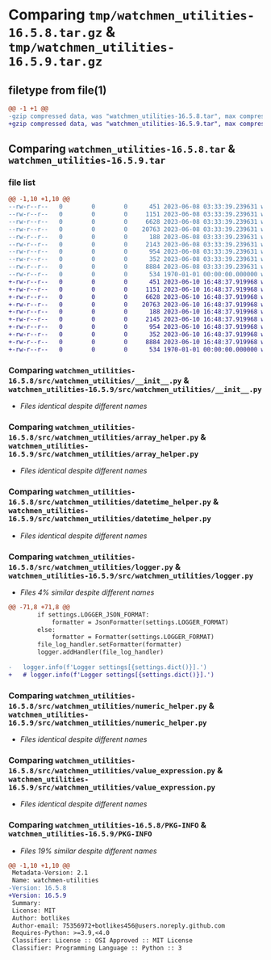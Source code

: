# Comparing `tmp/watchmen_utilities-16.5.8.tar.gz` & `tmp/watchmen_utilities-16.5.9.tar.gz`

## filetype from file(1)

```diff
@@ -1 +1 @@
-gzip compressed data, was "watchmen_utilities-16.5.8.tar", max compression
+gzip compressed data, was "watchmen_utilities-16.5.9.tar", max compression
```

## Comparing `watchmen_utilities-16.5.8.tar` & `watchmen_utilities-16.5.9.tar`

### file list

```diff
@@ -1,10 +1,10 @@
--rw-r--r--   0        0        0      451 2023-06-08 03:33:39.239631 watchmen_utilities-16.5.8/pyproject.toml
--rw-r--r--   0        0        0     1151 2023-06-08 03:33:39.239631 watchmen_utilities-16.5.8/src/watchmen_utilities/__init__.py
--rw-r--r--   0        0        0     6628 2023-06-08 03:33:39.239631 watchmen_utilities-16.5.8/src/watchmen_utilities/array_helper.py
--rw-r--r--   0        0        0    20763 2023-06-08 03:33:39.239631 watchmen_utilities-16.5.8/src/watchmen_utilities/datetime_helper.py
--rw-r--r--   0        0        0      188 2023-06-08 03:33:39.239631 watchmen_utilities-16.5.8/src/watchmen_utilities/json_helper.py
--rw-r--r--   0        0        0     2143 2023-06-08 03:33:39.239631 watchmen_utilities-16.5.8/src/watchmen_utilities/logger.py
--rw-r--r--   0        0        0      954 2023-06-08 03:33:39.239631 watchmen_utilities-16.5.8/src/watchmen_utilities/numeric_helper.py
--rw-r--r--   0        0        0      352 2023-06-08 03:33:39.239631 watchmen_utilities-16.5.8/src/watchmen_utilities/string_helper.py
--rw-r--r--   0        0        0     8884 2023-06-08 03:33:39.239631 watchmen_utilities-16.5.8/src/watchmen_utilities/value_expression.py
--rw-r--r--   0        0        0      534 1970-01-01 00:00:00.000000 watchmen_utilities-16.5.8/PKG-INFO
+-rw-r--r--   0        0        0      451 2023-06-10 16:48:37.919968 watchmen_utilities-16.5.9/pyproject.toml
+-rw-r--r--   0        0        0     1151 2023-06-10 16:48:37.919968 watchmen_utilities-16.5.9/src/watchmen_utilities/__init__.py
+-rw-r--r--   0        0        0     6628 2023-06-10 16:48:37.919968 watchmen_utilities-16.5.9/src/watchmen_utilities/array_helper.py
+-rw-r--r--   0        0        0    20763 2023-06-10 16:48:37.919968 watchmen_utilities-16.5.9/src/watchmen_utilities/datetime_helper.py
+-rw-r--r--   0        0        0      188 2023-06-10 16:48:37.919968 watchmen_utilities-16.5.9/src/watchmen_utilities/json_helper.py
+-rw-r--r--   0        0        0     2145 2023-06-10 16:48:37.919968 watchmen_utilities-16.5.9/src/watchmen_utilities/logger.py
+-rw-r--r--   0        0        0      954 2023-06-10 16:48:37.919968 watchmen_utilities-16.5.9/src/watchmen_utilities/numeric_helper.py
+-rw-r--r--   0        0        0      352 2023-06-10 16:48:37.919968 watchmen_utilities-16.5.9/src/watchmen_utilities/string_helper.py
+-rw-r--r--   0        0        0     8884 2023-06-10 16:48:37.919968 watchmen_utilities-16.5.9/src/watchmen_utilities/value_expression.py
+-rw-r--r--   0        0        0      534 1970-01-01 00:00:00.000000 watchmen_utilities-16.5.9/PKG-INFO
```

### Comparing `watchmen_utilities-16.5.8/src/watchmen_utilities/__init__.py` & `watchmen_utilities-16.5.9/src/watchmen_utilities/__init__.py`

 * *Files identical despite different names*

### Comparing `watchmen_utilities-16.5.8/src/watchmen_utilities/array_helper.py` & `watchmen_utilities-16.5.9/src/watchmen_utilities/array_helper.py`

 * *Files identical despite different names*

### Comparing `watchmen_utilities-16.5.8/src/watchmen_utilities/datetime_helper.py` & `watchmen_utilities-16.5.9/src/watchmen_utilities/datetime_helper.py`

 * *Files identical despite different names*

### Comparing `watchmen_utilities-16.5.8/src/watchmen_utilities/logger.py` & `watchmen_utilities-16.5.9/src/watchmen_utilities/logger.py`

 * *Files 4% similar despite different names*

```diff
@@ -71,8 +71,8 @@
 		if settings.LOGGER_JSON_FORMAT:
 			formatter = JsonFormatter(settings.LOGGER_FORMAT)
 		else:
 			formatter = Formatter(settings.LOGGER_FORMAT)
 		file_log_handler.setFormatter(formatter)
 		logger.addHandler(file_log_handler)
 
-	logger.info(f'Logger settings[{settings.dict()}].')
+	# logger.info(f'Logger settings[{settings.dict()}].')
```

### Comparing `watchmen_utilities-16.5.8/src/watchmen_utilities/numeric_helper.py` & `watchmen_utilities-16.5.9/src/watchmen_utilities/numeric_helper.py`

 * *Files identical despite different names*

### Comparing `watchmen_utilities-16.5.8/src/watchmen_utilities/value_expression.py` & `watchmen_utilities-16.5.9/src/watchmen_utilities/value_expression.py`

 * *Files identical despite different names*

### Comparing `watchmen_utilities-16.5.8/PKG-INFO` & `watchmen_utilities-16.5.9/PKG-INFO`

 * *Files 19% similar despite different names*

```diff
@@ -1,10 +1,10 @@
 Metadata-Version: 2.1
 Name: watchmen-utilities
-Version: 16.5.8
+Version: 16.5.9
 Summary: 
 License: MIT
 Author: botlikes
 Author-email: 75356972+botlikes456@users.noreply.github.com
 Requires-Python: >=3.9,<4.0
 Classifier: License :: OSI Approved :: MIT License
 Classifier: Programming Language :: Python :: 3
```

